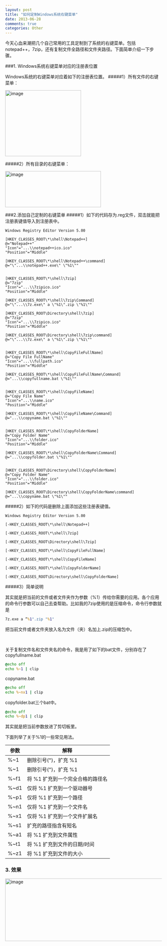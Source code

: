 ```yaml
---
layout: post
title: "如何定制Windows系统右键菜单"
date: 2013-06-28
comments: true
categories: Other
---
```

<p>今天心血来潮把几个自己常用的工具定制到了系统的右键菜单。包括notepad++，7zip，还有复制文件全路径和文件夹路径。下面简单介绍一下步骤。</p>  

###1. Windows系统右键菜单对应的注册表位置

Windows系统的右键菜单对应着如下的注册表位置。
#####1）所有文件的右键菜单：

<p><a href="http://images.cnitblog.com/blog/163228/201306/28180933-152759b897fe4977b209b13f33bb1069.png"><img style="background-image: none; border-bottom: 0px; border-left: 0px; margin: 0px; padding-left: 0px; padding-right: 0px; display: inline; border-top: 0px; border-right: 0px; padding-top: 0px" title="image" border="0" alt="image" src="http://images.cnitblog.com/blog/163228/201306/28180934-a0f7aa9dd8db455589982b7c9b288f30.png" width="244" height="212" /></a></p> 

#####2）所有目录的右键菜单：

<p><a href="http://images.cnitblog.com/blog/163228/201306/28180935-09f19fa288304de48ca38d8ed3d28959.png"><img style="background-image: none; border-bottom: 0px; border-left: 0px; padding-left: 0px; padding-right: 0px; display: inline; border-top: 0px; border-right: 0px; padding-top: 0px" title="image" border="0" alt="image" src="http://images.cnitblog.com/blog/163228/201306/28180935-c0df8dc65c8d403f9f42e82fbed45099.png" width="308" height="116" /></a></p>  

###2.添加自己定制的右键菜单
#####1）如下的代码存为.reg文件，双击就能把注册表键值导入到注册表中。


```
Windows Registry Editor Version 5.00

[HKEY_CLASSES_ROOT\*\shell\Notepad++]
@="Notepad++"
"Icon"="...\\notepad++ico.ico"
"Position"="Middle"

[HKEY_CLASSES_ROOT\*\shell\Notepad++\command]
@="\"...\\notepad++.exe\" \"%1\""


[HKEY_CLASSES_ROOT\*\shell\7zip]
@="7zip"
"Icon"="...\\7zipico.ico"
"Position"="Middle"

[HKEY_CLASSES_ROOT\*\shell\7zip\Command]
@="\"...\\7z.exe\" a \"%1\".zip \"%1\""

[HKEY_CLASSES_ROOT\Directory\shell\7zip]
@="7zip"
"Icon"="...\\7zipico.ico"
"Position"="Middle"

[HKEY_CLASSES_ROOT\Directory\shell\7zip\command]
@="\"...\\7z.exe\" a \"%1\".zip \"%1\""


[HKEY_CLASSES_ROOT\*\shell\CopyFileFullName]
@="Copy File FullName"
"Icon"="...\\fullpath.ico"
"Position"="Middle"

[HKEY_CLASSES_ROOT\*\shell\CopyFileFullName\Command]
@="...\\copyfullname.bat \"%1\""


[HKEY_CLASSES_ROOT\*\shell\CopyFileName]
@="Copy File Name"
"Icon"="...\\name.ico"
"Position"="Middle"

[HKEY_CLASSES_ROOT\*\shell\CopyFileName\Command]
@="...\\copyname.bat \"%1\""


[HKEY_CLASSES_ROOT\*\shell\CopyFolderName]
@="Copy Folder Name"
"Icon"="...\\folder.ico"
"Position"="Middle"

[HKEY_CLASSES_ROOT\*\shell\CopyFolderName\Command]
@="...\\copyfolder.bat \"%1\""


[HKEY_CLASSES_ROOT\Directory\shell\CopyFolderName]
@="Copy Folder Name"
"Icon"="...\\folder.ico"
"Position"="Middle"

[HKEY_CLASSES_ROOT\Directory\shell\CopyFolderName\command]
@="...\\copyname.bat \"%1\""
```





#####2）如下的代码是删除上面添加这些注册表键值。</p>

```
Windows Registry Editor Version 5.00

[-HKEY_CLASSES_ROOT\*\shell\Notepad++]

[-HKEY_CLASSES_ROOT\*\shell\7zip]

[-HKEY_CLASSES_ROOT\Directory\shell\7zip]

[-HKEY_CLASSES_ROOT\*\shell\CopyFileFullName]

[-HKEY_CLASSES_ROOT\*\shell\CopyFileName]

[-HKEY_CLASSES_ROOT\*\shell\CopyFolderName]

[-HKEY_CLASSES_ROOT\Directory\shell\CopyFolderName]
```



#####3）简单说明

<p>其实就是把当前的文件或者文件夹作为参数（%1）传给你需要的应用。各个应用的命令行参数可以自己去查帮助。比如我的7zip使用的是压缩命令，命令行参数就是</p>

```bat
7z.exe a “%1".zip "%1"
```


<p>把当前文件或者文件夹放入名为文件（夹）名加上.zip的压缩包中。</p>

<p>&#160;</p>

<p>关于复制文件名和文件夹名的命令，我是用了如下的bat文件，分别存在了copyfullname.bat</p>

```bat
@echo off
echo %~1 | clip
```

<p>copyname.bat</p>

```bat
@echo off
echo %~nx1 | clip
```

<p>copyfolder.bat三个bat中。</p>

```bat
@echo off
echo %~dp1 | clip
```

<p>其实就是把当前参数放进了剪切板里。</p>

<p>下面列举了关于%1的一些常见用法。</p>

| 参数 | 解释 |
|--------|--------|
|%~1|删除引号(")，扩充 %1|
|%~1|删除引号(")，扩充 %1|
|%~f1|将 %1 扩充到一个完全合格的路径名|
|%~d1|仅将 %1 扩充到一个驱动器号|
|%~p1|仅将 %1 扩充到一个路径|
|%~n1|仅将 %1 扩充到一个文件名|
|%~x1|仅将 %1 扩充到一个文件扩展名|
|%~s1|扩充的路径指含有短名|
|%~a1|将 %1 扩充到文件属性|
|%~t1|将 %1 扩充到文件的日期/时间|
|%~z1|将 %1 扩充到文件的大小|


### 3. 效果



<p><a href="http://images.cnitblog.com/blog/163228/201306/28180935-73b2aea7a1ba46f6abbdef4606806ff9.png"><img style="background-image: none; border-bottom: 0px; border-left: 0px; padding-left: 0px; padding-right: 0px; display: inline; border-top: 0px; border-right: 0px; padding-top: 0px" title="image" border="0" alt="image" src="http://images.cnitblog.com/blog/163228/201306/28180936-fb87d3a0b6c1421e83d1daa4b8734eb7.png" width="523" height="201" /></a></p>